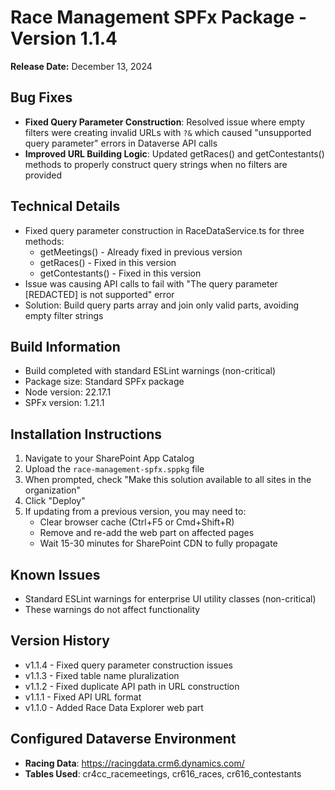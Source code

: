 # Race Management SPFx Package - Version 1.1.4

**Release Date:** December 13, 2024

## Bug Fixes
- **Fixed Query Parameter Construction**: Resolved issue where empty filters were creating invalid URLs with `?&` which caused "unsupported query parameter" errors in Dataverse API calls
- **Improved URL Building Logic**: Updated getRaces() and getContestants() methods to properly construct query strings when no filters are provided

## Technical Details
- Fixed query parameter construction in RaceDataService.ts for three methods:
  - getMeetings() - Already fixed in previous version
  - getRaces() - Fixed in this version
  - getContestants() - Fixed in this version
- Issue was causing API calls to fail with "The query parameter [REDACTED] is not supported" error
- Solution: Build query parts array and join only valid parts, avoiding empty filter strings

## Build Information
- Build completed with standard ESLint warnings (non-critical)
- Package size: Standard SPFx package
- Node version: 22.17.1
- SPFx version: 1.21.1

## Installation Instructions
1. Navigate to your SharePoint App Catalog
2. Upload the `race-management-spfx.sppkg` file
3. When prompted, check "Make this solution available to all sites in the organization"
4. Click "Deploy"
5. If updating from a previous version, you may need to:
   - Clear browser cache (Ctrl+F5 or Cmd+Shift+R)
   - Remove and re-add the web part on affected pages
   - Wait 15-30 minutes for SharePoint CDN to fully propagate

## Known Issues
- Standard ESLint warnings for enterprise UI utility classes (non-critical)
- These warnings do not affect functionality

## Version History
- v1.1.4 - Fixed query parameter construction issues
- v1.1.3 - Fixed table name pluralization
- v1.1.2 - Fixed duplicate API path in URL construction
- v1.1.1 - Fixed API URL format
- v1.1.0 - Added Race Data Explorer web part

## Configured Dataverse Environment
- **Racing Data**: https://racingdata.crm6.dynamics.com/
- **Tables Used**: cr4cc_racemeetings, cr616_races, cr616_contestants